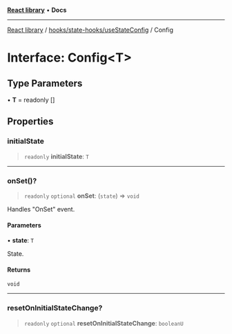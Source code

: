 [**React library**](../../../../index.md) • **Docs**

***

[React library](../../../../modules.md) / [hooks/state-hooks/useStateConfig](../index.md) / Config

# Interface: Config\<T\>

## Type Parameters

• **T** = readonly []

## Properties

### initialState

> `readonly` **initialState**: `T`

***

### onSet()?

> `readonly` `optional` **onSet**: (`state`) => `void`

Handles "OnSet" event.

#### Parameters

• **state**: `T`

State.

#### Returns

`void`

***

### resetOnInitialStateChange?

> `readonly` `optional` **resetOnInitialStateChange**: `booleanU`
